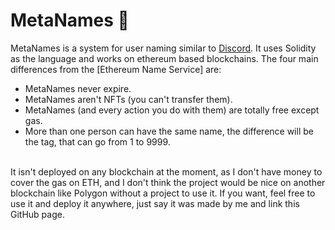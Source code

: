 # MetaNames 📛
MetaNames is a system for user naming similar to [Discord](https://discord.com/). It uses Solidity as the language and works on ethereum based blockchains. The four main differences from the [Ethereum Name Service] are:
- MetaNames never expire.
- MetaNames aren't NFTs (you can't transfer them).
- MetaNames (and every action you do with them) are totally free except gas.
- More than one person can have the same name, the difference will be the tag, that can go from 1 to 9999.
</br>
It isn't deployed on any blockchain at the moment, as I don't have money to cover the gas on ETH, and I don't think the project would be nice on another blockchain like Polygon without a project to use it. If you want, feel free to use it and deploy it anywhere, just say it was made by me and link this GitHub page.
